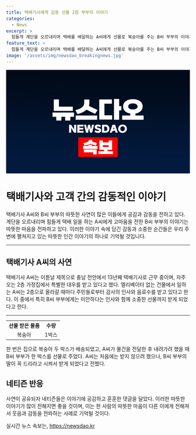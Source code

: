 ```yaml
---
title: 택배기사에게 감동 선물 2층 부부의 이야기
categories:
  - News
excerpt: >
  힘들게 계단을 오르내리며 택배를 배달하는 A씨에게 선물로 복숭아를 주는 B씨 부부의 이야기가 인기를 끌고 있다. A씨는 13년째 택배기사로 근무 중인데, B씨 부부가 계단을 오르내리며 물건을 전달하는 그의 노고에 감사의 말을 전해왔다. 어느 날 A씨가 배송하러 갔더니 B씨 부부가 선물한 복숭아를 주었는데, 그 이야기가 네티즌들에게 따뜻한 감동을 전달했다.
feature_text: >
  힘들게 계단을 오르내리며 택배를 배달하는 A씨에게 선물로 복숭아를 주는 B씨 부부의 이야기가 인기를 끌고 있다. A씨는 13년째 택배기사로 근무 중인데, B씨 부부가 계단을 오르내리며 물건을 전달하는 그의 노고에 감사의 말을 전해왔다. 어느 날 A씨가 배송하러 갔더니 B씨 부부가 선물한 복숭아를 주었는데, 그 이야기가 네티즌들에게 따뜻한 감동을 전달했다.
image: '/assets/img/newsdao_breakingnews.jpg'
---
```


<p><img src="/assets/img/newsdao_breakingnews.jpg" alt="ranknews 속보" /></p>

<h1 data-ke-size="size24">택배기사와 고객 간의 감동적인 이야기</h1>

<p data-ke-size="size16">택배기사 A씨와 B씨 부부의 따뜻한 사연이 많은 이들에게 공감과 감동을 전하고 있다. 계단을 오르내리며 힘들게 택배 일을 하는 A씨에게 고마움을 전한 B씨 부부의 이야기는 따뜻한 마음을 전파하고 있다. 이러한 이야기 속에 담긴 감동과 소중한 순간들은 우리 주변에 펼쳐지고 있는 따뜻한 인간 이야기의 하나로 기억될 것입니다.</p>

<hr>

<h2 data-ke-size="size26">택배기사 A씨의 사연</h2>

<p data-ke-size="size16">택배기사 A씨는 이튿날 제목으로 충남 천안에서 13년째 택배기사로 근무 중이며, 자주 오는 2층 가정집에서 특별한 대우를 받고 있다고 했다. 엘리베이터 없는 건물에서 일하는 A씨는 2층으로 올라갈 때마다 주민들로부터 감사의 인사와 음료수를 받고 있다고 한다. 이 중에서 특히 B씨 부부에게는 미안하다는 인사와 함께 소중한 선물까지 받게 되었다고 한다.</p>

<hr>

<table>
  <tbody>
    <tr>
      <td style="text-align: center; height: 17px;"><b>선물 받은 물품</b></td>
      <td style="text-align: center; height: 17px;"><b>수량</b></td>
    </tr>
    <tr>
      <td style="text-align: center; height: 17px;">복숭아</td>
      <td style="text-align: center; height: 17px;">1박스</td>
    </tr>
  </tbody>
</table>

<p data-ke-size="size16">한 번은 집으로 복숭아 두 박스가 배송되었고, A씨가 물건을 전달한 후 내려가려 했을 때 B씨 부부가 한 박스를 선물로 주었다. A씨는 처음에는 받지 않으려 했으나, B씨 부부의 딸이 꼭 드리라고 시켜서 받게 되었다고 전했다.</p>

<h2 data-ke-size="size26">네티즌 반응</h2>

<p data-ke-size="size16">사연이 공유되자 네티즌들은 이야기에 공감하고 훈훈한 댓글을 달았다. 이러한 따뜻한 이야기가 많이 전해지면 좋을 것이며, 이는 한 사람의 따뜻한 마음이 다른 이에게 전해져서 웃음과 감동을 전파하는 사례로 기억될 것이다.</p>
실시간 뉴스 속보는, <a href="https://newsdao.kr" rel="dofollow">https://newsdao.kr</a>


